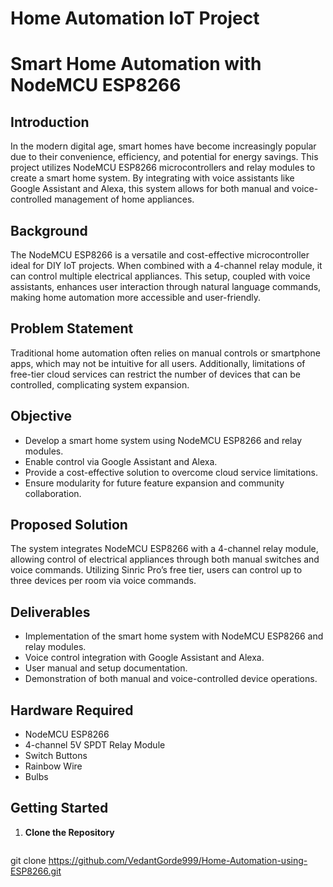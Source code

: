 # Home Automation IoT Project

# Smart Home Automation with NodeMCU ESP8266

## Introduction

In the modern digital age, smart homes have become increasingly popular due to their convenience, efficiency, and potential for energy savings. This project utilizes NodeMCU ESP8266 microcontrollers and relay modules to create a smart home system. By integrating with voice assistants like Google Assistant and Alexa, this system allows for both manual and voice-controlled management of home appliances.

## Background

The NodeMCU ESP8266 is a versatile and cost-effective microcontroller ideal for DIY IoT projects. When combined with a 4-channel relay module, it can control multiple electrical appliances. This setup, coupled with voice assistants, enhances user interaction through natural language commands, making home automation more accessible and user-friendly.

## Problem Statement

Traditional home automation often relies on manual controls or smartphone apps, which may not be intuitive for all users. Additionally, limitations of free-tier cloud services can restrict the number of devices that can be controlled, complicating system expansion.

## Objective

- Develop a smart home system using NodeMCU ESP8266 and relay modules.
- Enable control via Google Assistant and Alexa.
- Provide a cost-effective solution to overcome cloud service limitations.
- Ensure modularity for future feature expansion and community collaboration.

## Proposed Solution

The system integrates NodeMCU ESP8266 with a 4-channel relay module, allowing control of electrical appliances through both manual switches and voice commands. Utilizing Sinric Pro’s free tier, users can control up to three devices per room via voice commands.

## Deliverables

- Implementation of the smart home system with NodeMCU ESP8266 and relay modules.
- Voice control integration with Google Assistant and Alexa.
- User manual and setup documentation.
- Demonstration of both manual and voice-controlled device operations.

## Hardware Required

- NodeMCU ESP8266
- 4-channel 5V SPDT Relay Module
- Switch Buttons
- Rainbow Wire
- Bulbs

## Getting Started

1. **Clone the Repository**

   ```bash
  git clone https://github.com/VedantGorde999/Home-Automation-using-ESP8266.git
